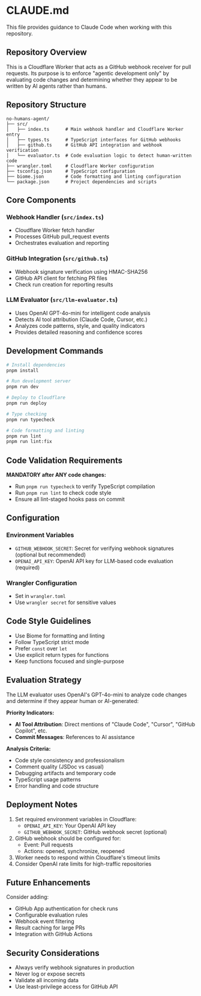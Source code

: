 # CLAUDE.md

This file provides guidance to Claude Code when working with this repository.

## Repository Overview

This is a Cloudflare Worker that acts as a GitHub webhook receiver for pull requests. Its purpose is to enforce "agentic development only" by evaluating code changes and determining whether they appear to be written by AI agents rather than humans.

## Repository Structure

```
no-humans-agent/
├── src/
│   ├── index.ts      # Main webhook handler and Cloudflare Worker entry
│   ├── types.ts      # TypeScript interfaces for GitHub webhooks
│   ├── github.ts     # GitHub API integration and webhook verification
│   └── evaluator.ts  # Code evaluation logic to detect human-written code
├── wrangler.toml     # Cloudflare Worker configuration
├── tsconfig.json     # TypeScript configuration
├── biome.json        # Code formatting and linting configuration
└── package.json      # Project dependencies and scripts
```

## Core Components

### Webhook Handler (`src/index.ts`)
- Cloudflare Worker fetch handler
- Processes GitHub pull_request events
- Orchestrates evaluation and reporting

### GitHub Integration (`src/github.ts`)
- Webhook signature verification using HMAC-SHA256
- GitHub API client for fetching PR files
- Check run creation for reporting results

### LLM Evaluator (`src/llm-evaluator.ts`)
- Uses OpenAI GPT-4o-mini for intelligent code analysis
- Detects AI tool attribution (Claude Code, Cursor, etc.)
- Analyzes code patterns, style, and quality indicators
- Provides detailed reasoning and confidence scores

## Development Commands

```bash
# Install dependencies
pnpm install

# Run development server
pnpm run dev

# Deploy to Cloudflare
pnpm run deploy

# Type checking
pnpm run typecheck

# Code formatting and linting
pnpm run lint
pnpm run lint:fix
```

## Code Validation Requirements

**MANDATORY after ANY code changes:**
- Run `pnpm run typecheck` to verify TypeScript compilation
- Run `pnpm run lint` to check code style
- Ensure all lint-staged hooks pass on commit

## Configuration

### Environment Variables
- `GITHUB_WEBHOOK_SECRET`: Secret for verifying webhook signatures (optional but recommended)
- `OPENAI_API_KEY`: OpenAI API key for LLM-based code evaluation (required)

### Wrangler Configuration
- Set in `wrangler.toml`
- Use `wrangler secret` for sensitive values

## Code Style Guidelines

- Use Biome for formatting and linting
- Follow TypeScript strict mode
- Prefer `const` over `let`
- Use explicit return types for functions
- Keep functions focused and single-purpose

## Evaluation Strategy

The LLM evaluator uses OpenAI's GPT-4o-mini to analyze code changes and determine if they appear human or AI-generated:

**Priority Indicators:**
- **AI Tool Attribution**: Direct mentions of "Claude Code", "Cursor", "GitHub Copilot", etc.
- **Commit Messages**: References to AI assistance

**Analysis Criteria:**
- Code style consistency and professionalism
- Comment quality (JSDoc vs casual)
- Debugging artifacts and temporary code
- TypeScript usage patterns
- Error handling and code structure

## Deployment Notes

1. Set required environment variables in Cloudflare:
   - `OPENAI_API_KEY`: Your OpenAI API key
   - `GITHUB_WEBHOOK_SECRET`: GitHub webhook secret (optional)
2. GitHub webhook should be configured for:
   - Event: Pull requests
   - Actions: opened, synchronize, reopened
3. Worker needs to respond within Cloudflare's timeout limits
4. Consider OpenAI rate limits for high-traffic repositories

## Future Enhancements

Consider adding:
- GitHub App authentication for check runs
- Configurable evaluation rules
- Webhook event filtering
- Result caching for large PRs
- Integration with GitHub Actions

## Security Considerations

- Always verify webhook signatures in production
- Never log or expose secrets
- Validate all incoming data
- Use least-privilege access for GitHub API